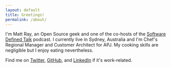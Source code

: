 ```yaml
---
layout: default
title: Greetings!
permalink: /about/
---
```


I'm Matt Ray, an Open Source geek and one of the co-hosts of the [Software Defined Talk](https://www.softwaredefinedtalk.com) podcast. I currently live in Sydney, Australia and I'm Chef's Regional Manager and Customer Architect for APJ. My cooking skills are negligible but I enjoy eating nevertheless.

Find me on [Twitter](https://twitter.com/mattray), [GitHub](http://github.com/mattray/), and [LinkedIn](https://www.linkedin.com/in/mhray/) if it's work-related.
